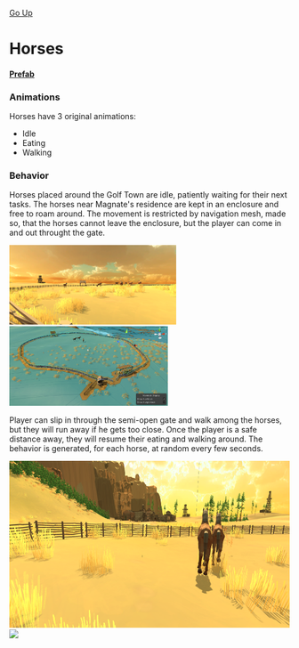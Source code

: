 [Go Up](visuals.md)

# Horses

#### [Prefab](./original_assets.md)


### Animations
Horses have 3 original animations:
* Idle
* Eating
* Walking

### Behavior

Horses placed around the Golf Town are idle, patiently waiting for their next tasks. The horses near Magnate's residence are kept in an enclosure and free to roam around. The movement is restricted by navigation mesh, made so, that the horses cannot leave the enclosure, but the player can come in and out throught the gate.


<img src="./img/animations/horses/horses_1.png" width="300">
<img src="./img/animations/horses/horses_enclosure.png" width="285">

Player can slip in through the semi-open gate and walk among the horses, but they will run away if he gets too close. Once the player is a safe distance away, they will resume their eating and walking around. The behavior is generated, for each horse, at random every few seconds.

<img src="./img/animations/horses/horses_3.png" height="300">


<img src="./img/animations/horses/horses_running.gif" height="300">





